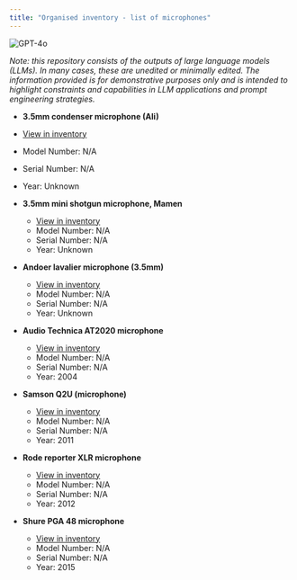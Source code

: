 ```yaml
---
title: "Organised inventory - list of microphones"
---
```

![GPT-4o](https://img.shields.io/badge/GPT--4o-3333FF?style=for-the-badge&logo=openai&logoColor=white)



*Note: this repository consists of the outputs of large language models (LLMs). In many cases, these are unedited or minimally edited. The information provided is for demonstrative purposes only and is intended to highlight constraints and capabilities in LLM applications and prompt engineering strategies.*


 - **3.5mm condenser microphone (Ali)**
  - [View in inventory](http://192.168.1.1:3100/item/5515d2ab-831b-4c6b-a252-3c807e7a8f3e)
  - Model Number: N/A
  - Serial Number: N/A
  - Year: Unknown

- **3.5mm mini shotgun microphone, Mamen**
  - [View in inventory](http://192.168.1.1:3100/item/ced3b641-815a-4b7c-96a4-217f474b441f)
  - Model Number: N/A
  - Serial Number: N/A
  - Year: Unknown

- **Andoer lavalier microphone (3.5mm)**
  - [View in inventory](http://192.168.1.1:3100/item/99b19f75-6633-4245-b261-3c68d2f5550c)
  - Model Number: N/A
  - Serial Number: N/A
  - Year: Unknown

- **Audio Technica AT2020 microphone**
  - [View in inventory](http://192.168.1.1:3100/item/367cf3c5-dede-4377-be20-c0c43188c7e6)
  - Model Number: N/A
  - Serial Number: N/A
  - Year: 2004

- **Samson Q2U (microphone)**
  - [View in inventory](http://192.168.1.1:3100/item/cd7bf498-aae6-4b20-bbf1-773f5aba1173)
  - Model Number: N/A
  - Serial Number: N/A
  - Year: 2011

- **Rode reporter XLR microphone**
  - [View in inventory](http://192.168.1.1:3100/item/127b90a3-1b63-4b54-b46f-be861a21d0b0)
  - Model Number: N/A
  - Serial Number: N/A
  - Year: 2012

- **Shure PGA 48 microphone**
  - [View in inventory](http://192.168.1.1:3100/item/62a69fce-85b9-4063-8d9e-5205a301b607)
  - Model Number: N/A
  - Serial Number: N/A
  - Year: 2015


